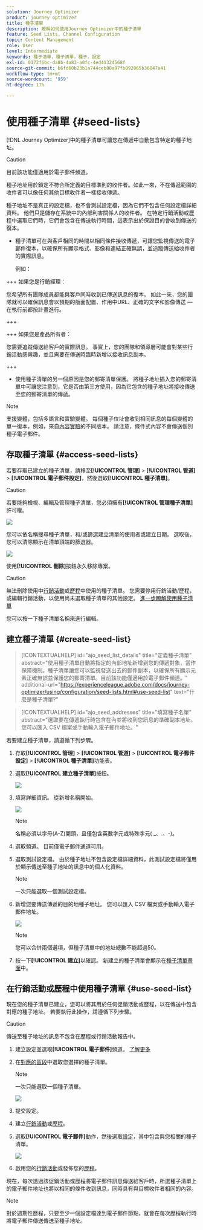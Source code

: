 ```yaml
---
solution: Journey Optimizer
product: journey optimizer
title: 種子清單
description: 瞭解如何使用Journey Optimizer中的種子清單
feature: Seed Lists, Channel Configuration
topic: Content Management
role: User
level: Intermediate
keywords: 種子清單，種子清單，種子，設定
exl-id: 0172f6bc-da8b-4a83-a0fc-4ed41324568f
source-git-commit: b6fd60b23b1a744ceb80a97fb092065b36847a41
workflow-type: tm+mt
source-wordcount: '959'
ht-degree: 17%

---
```


# 使用種子清單 {#seed-lists}

[!DNL Journey Optimizer]中的種子清單可讓您在傳遞中自動包含特定的種子地址。

>[!CAUTION]
>
>目前該功能僅適用於電子郵件頻道。

種子地址用於鎖定不符合所定義的目標準則的收件者。如此一來，不在傳遞範圍的收件者可以像任何其他目標收件者一樣接收傳遞。

種子地址不是真正的設定檔，也不會測試設定檔，因為它們不包含任何設定檔詳細資料。 他們只是儲存在系統中的內部利害關係人的收件者。 在特定行銷活動或歷程中選取它們時，它們會包含在傳送執行時間，這表示出於保證目的會收到傳送的復本。

* 種子清單可在與客戶相同的時間以相同條件接收傳遞，可讓您監視傳送的電子郵件復本，以確保所有顯示格式、影像和連結正確無誤，並追蹤傳送給收件者的實際訊息。

  例如：

+++ 如果您是行銷經理：

  您希望所有團隊成員都能與客戶同時收到已傳送訊息的復本。 如此一來，您的團隊就可以確保訊息會以預期的版面配置、作用中URL、正確的文字和影像傳送 — 在執行前都按計畫進行。

+++

+++ 如果您是產品所有者：

  您需要追蹤傳送給客戶的實際訊息。 事實上，您的團隊和領導層可能會對某些行銷活動感興趣，並且需要在傳送時臨時新增以接收訊息副本。

+++

* 使用種子清單的另一個原因是您的郵寄清單保護。 將種子地址插入您的郵寄清單中可讓您注意到，它是否由第三方使用，因為它包含的種子地址將接收傳送至您的郵寄清單的傳遞。

>[!NOTE]
>
>支援變體，包括多語言和實驗變體。 每個種子位址會收到相同訊息的每個變體的單一復本，例如，來自[內容實驗](../content-management/get-started-experiment.md)的不同版本。 請注意，條件式內容不會傳送個別種子電子郵件。

## 存取種子清單 {#access-seed-lists}

若要存取已建立的種子清單，請移至&#x200B;**[!UICONTROL 管理]** > **[!UICONTROL 管道]** > **[!UICONTROL 電子郵件設定]**，然後選取&#x200B;**[!UICONTROL 種子清單]**。

<!--
>[!CAUTION]
>
>Permissions to view, export and manage the seed lists are restricted to [Journey Administrators](../administration/ootb-product-profiles.md#journey-administrator). Learn more about managing [!DNL Journey Optimizer] users' access rights in [this section](../administration/permissions-overview.md).-->

>[!CAUTION]
>
>若要能夠檢視、編輯及管理種子清單，您必須擁有&#x200B;**[!UICONTROL 管理種子清單]**&#x200B;許可權。

![](assets/seed-list-access.png)

您可以依名稱搜尋種子清單，和/或篩選建立清單的使用者或建立日期。 選取後，您可以清除顯示在清單頂端的篩選器。

![](assets/seed-list-filtering.png)

使用&#x200B;**[!UICONTROL 刪除]**&#x200B;按鈕永久移除專案。

>[!CAUTION]
>
>無法刪除使用中[行銷活動](../campaigns/review-activate-campaign.md)或[歷程](../building-journeys/publishing-the-journey.md)中使用的種子清單。 您需要停用行銷活動/歷程，或編輯行銷活動，以使用尚未選取種子清單的其他設定。 [進一步瞭解使用種子清單](#use-seed-list)

您可以按一下種子清單名稱來進行編輯。<!--Use the **[!UICONTROL Edit]** button to edit a seed list.-->

## 建立種子清單 {#create-seed-list}

>[!CONTEXTUALHELP]
>id="ajo_seed_list_details"
>title="定義種子清單"
>abstract="使用種子清單自動將指定的內部地址新增到您的傳遞對象，當作保障機制。種子清單讓您可以監視發送出去的郵件副本，以確保所有顯示元素正確無誤並保護您的郵寄清單。目前該功能僅適用於電子郵件頻道。"
>additional-url="https://experienceleague.adobe.com/docs/journey-optimizer/using/configuration/seed-lists.html#use-seed-list" text="什麼是種子清單?"

>[!CONTEXTUALHELP]
>id="ajo_seed_addresses"
>title="填寫種子名單"
>abstract="選取要在傳遞執行時包含在內並將收到您訊息的準確副本地址。您可以匯入 CSV 檔案或手動輸入電子郵件地址。"

若要建立種子清單，請遵循下列步驟。

1. 存取&#x200B;**[!UICONTROL 管理]** > **[!UICONTROL 管道]** > **[!UICONTROL 電子郵件設定]** > **[!UICONTROL 種子清單]**&#x200B;功能表。

1. 選取&#x200B;**[!UICONTROL 建立種子清單]**&#x200B;按鈕。

   ![](assets/seed-list-create-button.png)

1. 填寫詳細資訊。 從新增名稱開始。

   ![](assets/seed-list-details.png)

   >[!NOTE]
   >
   >名稱必須以字母(A-Z)開頭，且僅包含英數字元或特殊字元( _、.、-)。

1. 選取頻道。 目前僅電子郵件通道可用。

1. 選取測試設定檔。 由於種子地址不包含設定檔詳細資料，此測試設定檔將僅用於顯示傳送至種子地址的訊息中的個人化資料。

   >[!NOTE]
   >
   >一次只能選取一個測試設定檔。

1. 新增您要傳送傳遞的目的地種子地址。 您可以匯入 CSV 檔案或手動輸入電子郵件地址。

   ![](assets/seed-list-email-addresses.png)

   >[!NOTE]
   >
   >您可以合併兩個選項，但種子清單中的地址總數不能超過50。

1. 按一下&#x200B;**[!UICONTROL 建立]**&#x200B;以確認。 新建立的種子清單會顯示在[種子清單畫面](#access-seed-lists)中。

## 在行銷活動或歷程中使用種子清單 {#use-seed-list}

現在您的種子清單已建立，您可以將其用於任何促銷活動或歷程，以在傳送中包含對應的種子地址。 若要執行此操作，請遵循下列步驟。

>[!CAUTION]
>
>傳送至種子地址的訊息不包含在歷程或行銷活動報告中。

1. 建立設定並選取&#x200B;**[!UICONTROL 電子郵件]**&#x200B;頻道。 [了解更多](../email/email-settings.md)

1. 在[對應的區段](../email/email-settings.md#seed-list)中選取您選擇的種子清單。

   >[!NOTE]
   >
   >一次只能選取一個種子清單。

   ![](assets/seed-list-surface.png)

1. 提交設定。

1. 建立[行銷活動](../campaigns/create-campaign.md)或[歷程](../building-journeys/journey-gs.md)。

1. 選取&#x200B;**[!UICONTROL 電子郵件]**&#x200B;動作，然後選取[設定](channel-surfaces.md)，其中包含與您相關的種子清單。

   ![](assets/seed-list-campaign-email.png)

1. 啟用您的[行銷活動](../campaigns/review-activate-campaign.md)或發佈您的[歷程](../building-journeys/publishing-the-journey.md)。

現在，每次透過該促銷活動或歷程將電子郵件訊息傳送給客戶時，所選種子清單上的電子郵件地址也將以相同的條件收到訊息，同時具有與目標收件者相同的內容。

>[!NOTE]
>
>對於週期性歷程，只要至少一個設定檔達到電子郵件節點，就會在每次歷程執行時將電子郵件傳送傳送至種子地址。
